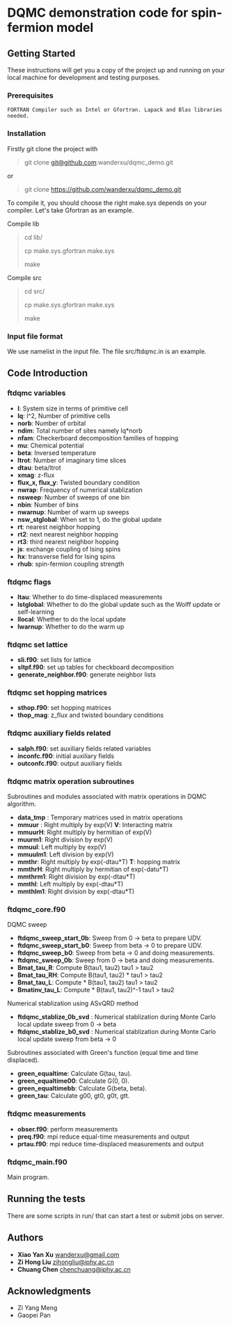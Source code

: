 # DQMC demonstration code for spin-fermion model

## Getting Started

These instructions will get you a copy of the project up and running on your local machine for development and testing purposes. 

### Prerequisites

```
FORTRAN Compiler such as Intel or Gfortran. Lapack and Blas libraries needed.
```

### Installation

Firstly git clone the project with


> git clone git@github.com:wanderxu/dqmc_demo.git

or

> git clone https://github.com/wanderxu/dqmc_demo.git

To compile it, you should choose the right make.sys depends on your compiler. Let's take Gfortran as an example.

Compile lib


> cd lib/
>
> cp make.sys.gfortran make.sys
>
>  make

Compile src

> cd src/
>
> cp make.sys.gfortran make.sys
>
>  make

### Input file format

We use namelist in the input file. The file src/ftdqmc.in is an example.

## Code Introduction

### ftdqmc variables

- **l**: System size in terms of primitive cell
- **lq**: l^2, Number of primitive cells
- **norb**: Number of orbital
- **ndim**: Total number of sites namely lq*norb
- **nfam**: Checkerboard decomposition families of hopping
- **mu**: Chemical potential
- **beta**: Inversed temperature
- **ltrot**: Number of imaginary time slices
- **dtau**:  beta/ltrot
- **xmag**: z-flux
- **flux_x, flux_y**: Twisted boundary condition
- **nwrap**: Frequency of numerical stablization
- **nsweep**: Number of sweeps of one bin
- **nbin**: Number of bins
- **nwarnup**: Number of warm up sweeps
- **nsw_stglobal**: When set to  1, do the global update
- **rt**: nearest neighbor hopping
- **rt2**: next nearest neighbor hopping
- **rt3**: third nearest neighbor hopping
- **js**: exchange coupling of Ising spins
- **hx**: transverse field for Ising spins
- **rhub**: spin-fermion coupling strength

### ftdqmc flags

- **ltau**: Whether to do time-displaced measurements
- **lstglobal**: Whether to do the global update such as the Wolff update or self-learning
- **llocal**: Whether to do the local update
- **lwarnup**: Whether to do the warm up

### ftdqmc set lattice

- **sli.f90**: set lists for lattice
- **sltpf.f90**: set up tables for checkboard decomposition
- **generate_neighbor.f90**: generate neighbor lists

### ftdqmc set hopping matrices

- **sthop.f90**: set hopping matrices
- **thop_mag**: z_flux and twisted boundary conditions

### ftdqmc auxiliary fields related

- **salph.f90**: set auxiliary fields related variables
- **inconfc.f90**: initial auxiliary fields
- **outconfc.f90**: output auxiliary fields

### ftdqmc matrix operation subroutines

Subroutines and modules associated with matrix operations in DQMC algorithm.

- **data_tmp** :  Temporary matrices used in matrix operations
- **mmuur** : Right multiply by exp(V) **V**: Interacting matrix
- **mmuurH**: Right multiply by hermitian of exp(V)
- **muurm1**: Right division by exp(V)
- **mmuul**:  Left multiply by exp(V)
- **mmuulm1**:  Left division by exp(V)
- **mmthr**: Right multiply by exp(-dtau*T) **T**: hopping matrix
- **mmthrH**: Right multiply by hermitian of exp(-datu*T)
- **mmthrm1**: Right division by exp(-dtau*T)
- **mmthl**: Left  multiply by exp(-dtau*T)
- **mmthlm1**: Right division by exp(-dtau*T)

### ftdqmc_core.f90
DQMC sweep

- **ftdqmc_sweep_start_0b**: Sweep from 0 -> beta to prepare UDV.
- **ftdqmc_sweep_start_b0**: Sweep from beta -> 0 to prepare UDV.
- **ftdqmc_sweep_b0**: Sweep from beta -> 0 and doing measurements.
- **ftdqmc_sweep_0b**: Sweep from 0 -> beta and doing measurements.
- **Bmat_tau_R**:  Compute B(tau1, tau2) tau1 > tau2
- **Bmat_tau_RH**: Compute B(tau1, tau2) * tau1 > tau2
- **Bmat_tau_L**: Compute * B(tau1, tau2) tau1 > tau2
- **Bmatinv_tau_L**: Compute * B(tau1, tau2)^-1 tau1 > tau2

Numerical stablization using ASvQRD method

- **ftdqmc_stablize_0b_svd** : Numerical stablization during Monte Carlo local update sweep from 0 -> beta
- **ftdqmc_stablize_b0_svd** : Numerical stablization during Monte Carlo local update sweep from beta -> 0

Subroutines associated with Green's function (equal time and time displaced).

- **green_equaltime**: Calculate G(tau, tau).
- **green_equaltime00**: Calculate G(0, 0).
- **green_equaltimebb**: Calculate G(beta, beta).
- **green_tau**: Calculate g00, gt0, g0t, gtt.

### ftdqmc measurements

- **obser.f90**: perform measurements
- **preq.f90**: mpi reduce equal-time measurements and output
- **prtau.f90**: mpi reduce time-displaced measurements and output

### ftdqmc_main.f90
Main program.



## Running the tests

There are some scripts in run/ that can start a test or submit jobs on server.



## Authors

* **Xiao Yan Xu**   [wanderxu@gmail.com](mailto:wanderxu@gmail.com)
* **Zi Hong Liu**   [zihongliu@iphy.ac.cn](mailto:zihongliu@iphy.ac.cn)
* **Chuang Chen**   [chenchuang@iphy.ac.cn](mailto:chenchuang@iphy.ac.cn)


## Acknowledgments

* Zi Yang Meng
* Gaopei Pan
